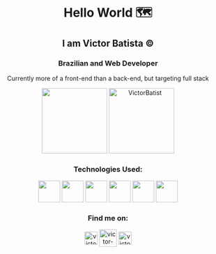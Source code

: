 <h1 align="center">  Hello World 🗺️ </h1>

<h2 align="center">  I am Victor Batista ©️ </h2>  

<h3 align="center">Brazilian and Web Developer</h3> 

<p align="center">Currently more of a front-end than a back-end, but targeting full stack</p> 

<div align="center">
<img height="150cm" src="https://github-readme-stats.vercel.app/api?username=VictorBatist&show_icons=true&theme=transparent"/>
<img height="150cm" src="https://github-readme-stats.vercel.app/api/top-langs?username=VictorBatist&show_icons=true&locale=en&layout=compact" alt="VictorBatist"/>
</div>

<h3 align="center">Technologies Used:</h3> 

<div align="center" style="display: inline_blocks">
<img height="50px" src="https://cdn.jsdelivr.net/gh/devicons/devicon/icons/html5/html5-original.svg" />
<img height="50px" src="https://cdn.jsdelivr.net/gh/devicons/devicon/icons/css3/css3-original.svg" />
<img height="50px" src="https://cdn.jsdelivr.net/gh/devicons/devicon@latest/icons/javascript/javascript-original.svg" />
<img height="50px" src="https://cdn.jsdelivr.net/gh/devicons/devicon/icons/git/git-original.svg" />
<img height="50px" src="https://cdn.jsdelivr.net/gh/devicons/devicon/icons/c/c-original.svg" />
<img height="50px"src="https://cdn.jsdelivr.net/gh/devicons/devicon@latest/icons/jupyter/jupyter-original-wordmark.svg" />
          
</div>

<div align="center">
<h3> Find me on:</h3>
<p>
<a href="https://www.linkedin.com/in/victor-bdev" target="blank"><img align="center" src="https://raw.githubusercontent.com/rahuldkjain/github-profile-readme-generator/master/src/images/icons/Social/linked-in-alt.svg" alt="victor-batista-dev" height="30" /></a>
<a href="https://discord.com/channels/@victorbatista0200" target="blank"><img align="center" src="https://raw.githubusercontent.com/rahuldkjain/github-profile-readme-generator/888aff31e1d26dd2a6acf6afebbc34970aeb0118/src/images/icons/Social/discord.svg" alt="victor-batista-dev" height="40"  /></a>
<a href="https://www.instagram.com/victorb.js/" target="blank"><img align="center" src="https://raw.githubusercontent.com/rahuldkjain/github-profile-readme-generator/888aff31e1d26dd2a6acf6afebbc34970aeb0118/src/images/icons/Social/instagram.svg" alt="victor-batista-dev" height="30" width="30" /></a>

</p> 
</div>


<!--
**VictorBatist/VictorBatist** is a ✨ _special_ ✨ repository because its `README.md` (this file) appears on your GitHub profile.

Here are some ideas to get you started:

- 🔭 I’m currently working on ...
- 🌱 I’m currently learning ...
- 👯 I’m looking to collaborate on ...
- 🤔 I’m looking for help with ...
- 💬 Ask me about ...
- 📫 How to reach me: ...
- 😄 Pronouns: ...
- ⚡ Fun fact: ...
-->
